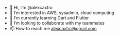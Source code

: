 - 👋 Hi, I’m @alexcaxtro
- 👀 I’m interested in AWS, sysadmin, cloud computing
- 🌱 I’m currently learning Dart and Flutter
- 💞️ I’m looking to collaborate with my teammates 
- 📫 How to reach me alexcaxtro@gmail.com
